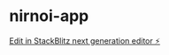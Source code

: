# nirnoi-app

[Edit in StackBlitz next generation editor ⚡️](https://stackblitz.com/~/github.com/antor-rafi/nirnoi-app)